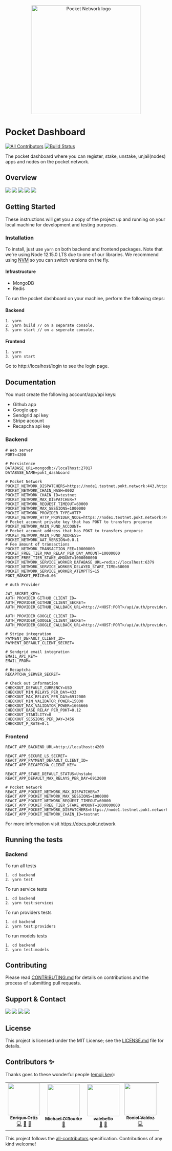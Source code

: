 <div align="center">
  <a href="https://www.pokt.network">
    <img src="https://user-images.githubusercontent.com/16605170/74199287-94f17680-4c18-11ea-9de2-b094fab91431.png" alt="Pocket Network logo" width="340"/>
  </a>
</div>

# Pocket Dashboard
[![All Contributors](https://img.shields.io/badge/all_contributors-47-orange.svg?style=flat-square)](#contributors)
[![Build Status](https://img.shields.io/github/workflow/status/pokt-foundation/pocket-dashboard/Main%20CI?style=flat-square)](https://github.com/pokt-foundation/pocket-dashboard/actions)

The pocket dashboard where you can register, stake, unstake, unjail(nodes) apps and nodes on the pocket network.

## Overview
<div>
    <a href="https://opensource.org/licenses/MIT"><img src="https://img.shields.io/badge/License-MIT-blue.svg"/></a>
    <a href="https://github.com/pokt-network/pocket-dashboard/pulse"><img src="https://img.shields.io/github/last-commit/pokt-network/pocket-dashboard.svg"/></a>
    <a href="https://github.com/pokt-network/pocket-dashboard/pulls"><img src="https://img.shields.io/github/issues-pr/pokt-network/pocket-dashboard.svg"/></a>
    <a href="https://github.com/pokt-network/pocket-dashboard/releases"><img src="https://img.shields.io/badge/platform-linux%20%7C%20windows%20%7C%20macos-pink.svg"/></a>
    <a href="https://github.com/pokt-network/pocket-dashboard/issues"><img src="https://img.shields.io/github/issues-closed/pokt-network/pocket-dashboard.svg"/></a>
</div>

## Getting Started

These instructions will get you a copy of the project up and running on your local machine for development and testing purposes.

### Installation

To install, just use `yarn` on both backend and frontend packages. Note that we're using Node 12.15.0 LTS due to one of our libraries. We recommend using [NVM](https://github.com/nvm-sh/nvm) so you can switch versions on the fly.

#### Infrastructure

- MongoDB
- Redis

To run the pocket dashboard on your machine, perform the following steps:

#### Backend
```
1. yarn
2. yarn build // on a separate console.
3. yarn start // on a seperate console.
```

#### Frontend
```
1. yarn
3. yarn start
```

Go to http://localhost/login to see the login page.

## Documentation

You must create the following account/app/api keys:

- Github app
- Google app
- Sendgrid api key
- Stripe account
- Recapcha api key

### Backend

```
# Web server
PORT=4200

# Persistence
DATABASE_URL=mongodb://localhost:27017
DATABASE_NAME=pokt_dashboard

# Pocket Network
POCKET_NETWORK_DISPATCHERS=https://node1.testnet.pokt.network:443,https://node2.testnet.pokt.network:443,https://node3.testnet.pokt.network:443,https://node4.testnet.pokt.network:443,https://node5.testnet.pokt.network:443,https://node6.testnet.pokt.network:443,https://node7.testnet.pokt.network:443
POCKET_NETWORK_CHAIN_HASH=0002
POCKET_NETWORK_CHAIN_ID=testnet
POCKET_NETWORK_MAX_DISPATCHER=7
POCKET_NETWORK_REQUEST_TIMEOUT=60000
POCKET_NETWORK_MAX_SESSIONS=1000000
POCKET_NETWORK_PROVIDER_TYPE=HTTP
POCKET_NETWORK_HTTP_PROVIDER_NODE=https://node1.testnet.pokt.network:443
# Pocket account private key that has POKT to transfers proporse
POCKET_NETWORK_MAIN_FUND_ACCOUNT=
# Pocket account address that has POKT to transfers proporse
POCKET_NETWORK_MAIN_FUND_ADDRESS=
POCKET_NETWORK_AAT_VERSION=0.0.1
# Fee amount of transactions
POCKET_NETWORK_TRANSACTION_FEE=10000000
POCKET_FREE_TIER_MAX_RELAY_PER_DAY_AMOUNT=10000000
POCKET_FREE_TIER_STAKE_AMOUNT=1000000000
POCKET_NETWORK_SERVICE_WORKER_DATABASE_URL=redis://localhost:6379
POCKET_NETWORK_SERVICE_WORKER_DELAYED_START_TIME=50000
POCKET_NETWORK_SERVICE_WORKER_ATEMPTTS=15
POKT_MARKET_PRICE=0.06

# Auth Provider

JWT_SECRET_KEY=
AUTH_PROVIDER_GITHUB_CLIENT_ID=
AUTH_PROVIDER_GITHUB_CLIENT_SECRET=
AUTH_PROVIDER_GITHUB_CALLBACK_URL=http://<HOST:PORT>/api/auth/provider/github

AUTH_PROVIDER_GOOGLE_CLIENT_ID=
AUTH_PROVIDER_GOOGLE_CLIENT_SECRET=
AUTH_PROVIDER_GOOGLE_CALLBACK_URL=http://<HOST:PORT>/api/auth/provider/google

# Stripe integration
PAYMENT_DEFAULT_CLIENT_ID=
PAYMENT_DEFAULT_CLIENT_SECRET=

# Sendgrid email integration
EMAIL_API_KEY=
EMAIL_FROM=

# Recaptcha
RECAPTCHA_SERVER_SECRET=

# Check out information
CHECKOUT_DEFAULT_CURRENCY=USD
CHECKOUT_MIN_RELAYS_PER_DAY=433
CHECKOUT_MAX_RELAYS_PER_DAY=6912000
CHECKOUT_MIN_VALIDATOR_POWER=15000
CHECKOUT_MAX_VALIDATOR_POWER=1666666
CHECKOUT_BASE_RELAY_PER_POKT=0.12
CHECKOUT_STABILITY=0
CHECKOUT_SESSIONS_PER_DAY=3456
CHECKOUT_P_RATE=0.1
```

### Frontend

```
REACT_APP_BACKEND_URL=http://localhost:4200

REACT_APP_SECURE_LS_SECRET=
REACT_APP_PAYMENT_DEFAULT_CLIENT_ID=
REACT_APP_RECAPTCHA_CLIENT_KEY=

REACT_APP_STAKE_DEFAULT_STATUS=Unstake
REACT_APP_DEFAULT_MAX_RELAYS_PER_DAY=6912000

# Pocket Network
REACT_APP_POCKET_NETWORK_MAX_DISPATCHER=7
REACT_APP_POCKET_NETWORK_MAX_SESSIONS=1000000
REACT_APP_POCKET_NETWORK_REQUEST_TIMEOUT=60000
REACT_APP_POCKET_FREE_TIER_STAKE_AMOUNT=1000000000
REACT_APP_POCKET_NETWORK_DISPATCHERS=https://node1.testnet.pokt.network:443,https://node2.testnet.pokt.network:443,https://node3.testnet.pokt.network:443,https://node4.testnet.pokt.network:443,https://node5.testnet.pokt.network:443,https://node6.testnet.pokt.network:443,https://node7.testnet.pokt.network:443
REACT_APP_POCKET_NETWORK_CHAIN_ID=testnet

```

For more information visit https://docs.pokt.network

## Running the tests

### Backend

To run all tests

```
1. cd backend
2. yarn test
```

To run service tests

```
1. cd backend
2. yarn test:services
```

To run providers tests

```
1. cd backend
2. yarn test:providers
```

To run models tests

```
1. cd backend
2. yarn test:models
```

## Contributing

Please read [CONTRIBUTING.md](https://github.com/pokt-network/repo-template/blob/master/CONTRIBUTING.md) for details on contributions and the process of submitting pull requests.

## Support & Contact

<div>
  <a  href="https://twitter.com/poktnetwork" ><img src="https://img.shields.io/twitter/url/http/shields.io.svg?style=social"></a>
  <a href="https://t.me/POKTnetwork"><img src="https://img.shields.io/badge/Telegram-blue.svg"></a>
  <a href="https://www.facebook.com/POKTnetwork" ><img src="https://img.shields.io/badge/Facebook-red.svg"></a>
  <a href="https://research.pokt.network"><img src="https://img.shields.io/discourse/https/research.pokt.network/posts.svg"></a>
</div>


## License

This project is licensed under the MIT License; see the [LICENSE.md](LICENSE.md) file for details.

## Contributors ✨

Thanks goes to these wonderful people ([emoji key](https://allcontributors.org/docs/en/emoji-key)):

<!-- ALL-CONTRIBUTORS-LIST:START - Do not remove or modify this section -->
<!-- prettier-ignore-start -->
<!-- markdownlint-disable -->
<table>
  <tr>
    <td align="center"><a href="https://enriqueortiz.dev/"><img src="https://avatars.githubusercontent.com/u/26014927?v=4?s=100" width="100px;" alt=""/><br /><sub><b>Enrique Ortiz</b></sub></a><br /><a href="https://github.com/pokt-foundation/pocket-dashboard/commits?author=evalir" title="Code">💻</a> <a href="#design-evalir" title="Design">🎨</a> <a href="#ideas-evalir" title="Ideas, Planning, & Feedback">🤔</a></td>
    <td align="center"><a href="http://throwingdarts.co"><img src="https://avatars.githubusercontent.com/u/4922823?v=4?s=100" width="100px;" alt=""/><br /><sub><b>Michael O'Rourke</b></sub></a><br /><a href="#ideas-mokn" title="Ideas, Planning, & Feedback">🤔</a></td>
    <td align="center"><a href="https://github.com/Valebeflo"><img src="https://avatars.githubusercontent.com/u/67430643?v=4?s=100" width="100px;" alt=""/><br /><sub><b>valebeflo</b></sub></a><br /><a href="#design-valebeflo" title="Design">🎨</a> <a href="#ideas-valebeflo" title="Ideas, Planning, & Feedback">🤔</a></td>
    <td align="center"><a href="https://github.com/rem1niscence"><img src="https://avatars.githubusercontent.com/u/3951338?v=4?s=100" width="100px;" alt=""/><br /><sub><b>Roniel Valdez</b></sub></a><br /><a href="https://github.com/pokt-foundation/pocket-dashboard/commits?author=rem1niscence" title="Code">💻</a></td>
  </tr>
</table>

<!-- markdownlint-restore -->
<!-- prettier-ignore-end -->

<!-- ALL-CONTRIBUTORS-LIST:END -->

This project follows the [all-contributors](https://github.com/all-contributors/all-contributors) specification. Contributions of any kind welcome!
